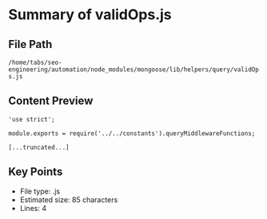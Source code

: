 # Summary of validOps.js
  
## File Path
`/home/tabs/seo-engineering/automation/node_modules/mongoose/lib/helpers/query/validOps.js`

## Content Preview
```
'use strict';

module.exports = require('../../constants').queryMiddlewareFunctions;

[...truncated...]
```

## Key Points
- File type: .js
- Estimated size: 85 characters
- Lines: 4
